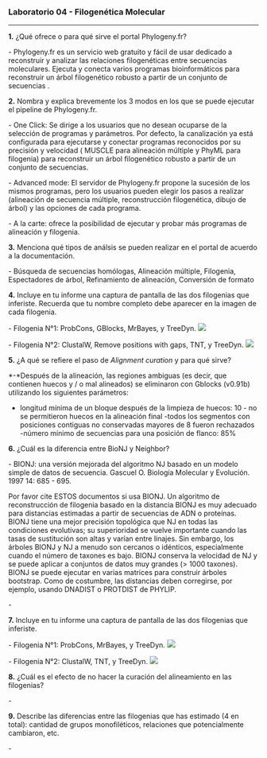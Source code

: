 ### Laboratorio 04 - Filogenética Molecular 
---  

**1.** ¿Qué ofrece o para qué sirve el portal Phylogeny.fr? 

*-* Phylogeny.fr es un servicio web gratuito y fácil de usar dedicado a reconstruir y analizar las relaciones filogenéticas entre secuencias moleculares. Ejecuta y conecta varios programas bioinformáticos para reconstruir un árbol filogenético robusto a partir de un conjunto de secuencias .

**2.** Nombra y explica brevemente los 3 modos en los que se puede ejecutar el pipeline de Phylogeny.fr.

*-* One Click: Se dirige a los usuarios que no desean ocuparse de la selección de programas y parámetros. Por defecto, la canalización ya está configurada para ejecutarse y conectar programas reconocidos por su precisión y velocidad ( MUSCLE para alineación múltiple y PhyML para filogenia) para reconstruir un árbol filogenético robusto a partir de un conjunto de secuencias.

*-* Advanced mode: El servidor de Phylogeny.fr propone la sucesión de los mismos programas, pero los usuarios pueden elegir los pasos a realizar (alineación de secuencia múltiple, reconstrucción filogenética, dibujo de árbol) y las opciones de cada programa.

*-* A la carte: ofrece la posibilidad de ejecutar y probar más programas de alineación y filogenia.

**3.** Menciona qué tipos de análsis se pueden realizar en el portal de acuerdo a la documentación.

*-* Búsqueda de secuencias homólogas, Alineación múltiple, Filogenia, Espectadores de árbol, Refinamiento de alineación, Conversión de formato

**4.** Incluye en tu informe una captura de pantalla de las dos filogenias que inferiste. Recuerda que tu nombre completo debe aparecer en la imagen de cada filogenia.

*-* Filogenia N°1: ProbCons, GBlocks, MrBayes, y TreeDyn.
![](https://github.com/CamilaFrancisca/Laboratorio/blob/master/Prob%20curado.png)

*-* Filogenia N°2: ClustalW, Remove positions with gaps, TNT, y TreeDyn.
![](https://github.com/CamilaFrancisca/Laboratorio/blob/master/clustal%20curado.png)

**5.** ¿A qué se refiere el paso de _Alignment curation_ y para qué sirve? 

*-*Después de la alineación, las regiones ambiguas (es decir, que contienen huecos y / o mal alineados) se eliminaron con Gblocks (v0.91b) utilizando los siguientes parámetros: 
- longitud mínima de un bloque después de la limpieza de huecos: 10 - no 
se permitieron huecos en la alineación final 
-todos los segmentos con posiciones contiguas no conservadas mayores de 8 fueron rechazados 
-número mínimo de secuencias para una posición de flanco: 85%

**6.** ¿Cuál es la diferencia entre BioNJ y Neighbor?

*-* BIONJ: una versión mejorada del algoritmo NJ basado en un modelo simple de datos de secuencia.
Gascuel O. Biología Molecular y Evolución. 1997 14: 685 - 695. 

Por favor cite ESTOS documentos si usa BIONJ.
Un algoritmo de reconstrucción de filogenia basado en la distancia
BIONJ es muy adecuado para distancias estimadas a partir de secuencias de ADN o proteínas. BIONJ tiene una mejor precisión topológica que NJ en todas las condiciones evolutivas; su superioridad se vuelve importante cuando las tasas de sustitución son altas y varían entre linajes. Sin embargo, los árboles BIONJ y NJ a menudo son cercanos o idénticos, especialmente cuando el número de taxones es bajo. BIONJ conserva la velocidad de NJ y se puede aplicar a conjuntos de datos muy grandes (> 1000 taxones). BIONJ se puede ejecutar en varias matrices para construir árboles bootstrap. Como de costumbre, las distancias deben corregirse, por ejemplo, usando DNADIST o PROTDIST de PHYLIP.

*-* 

**7.** Incluye en tu informe una captura de pantalla de las dos filogenias que inferiste.

*-* Filogenia N°1: ProbCons, MrBayes, y TreeDyn.
![](https://github.com/CamilaFrancisca/Laboratorio/blob/master/prob%20no%20curado.png)

*-* Filogenia N°2: ClustalW, TNT, y TreeDyn.
![](https://github.com/CamilaFrancisca/Laboratorio/blob/master/clustal%20no%20curado.png)


**8.** ¿Cuál es el efecto de no hacer la curación del alineamiento en las filogenias?

*-*

**9.** Describe las diferencias entre las filogenias que has estimado (4 en total): cantidad de grupos monofiléticos, relaciones que potencialmente cambiaron, etc.

*-*
